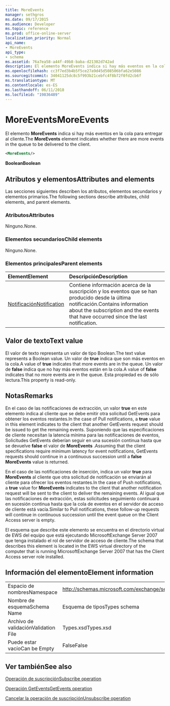 ```yaml
---
title: MoreEvents
manager: sethgros
ms.date: 09/17/2015
ms.audience: Developer
ms.topic: reference
ms.prod: office-online-server
localization_priority: Normal
api_name:
- MoreEvents
api_type:
- schema
ms.assetid: 76a7ea58-a44f-49b8-baba-d21302d742ad
description: El elemento MoreEvents indica si hay más eventos en la cola para entregar al cliente.
ms.openlocfilehash: cc3f7ed3b4b5f5ce27a9d45d508506bfa62e5086
ms.sourcegitcommit: 34041125dc8c5f993b21cebfc4f8b72f0fd2cb6f
ms.translationtype: MT
ms.contentlocale: es-ES
ms.lasthandoff: 06/11/2018
ms.locfileid: "19836489"
---
```

# <a name="moreevents"></a><span data-ttu-id="14662-103">MoreEvents</span><span class="sxs-lookup"><span data-stu-id="14662-103">MoreEvents</span></span>

<span data-ttu-id="14662-104">El elemento **MoreEvents** indica si hay más eventos en la cola para entregar al cliente.</span><span class="sxs-lookup"><span data-stu-id="14662-104">The **MoreEvents** element indicates whether there are more events in the queue to be delivered to the client.</span></span> 
  
```xml
<MoreEvents/>
```

 <span data-ttu-id="14662-105">**Boolean**</span><span class="sxs-lookup"><span data-stu-id="14662-105">**Boolean**</span></span>
## <a name="attributes-and-elements"></a><span data-ttu-id="14662-106">Atributos y elementos</span><span class="sxs-lookup"><span data-stu-id="14662-106">Attributes and elements</span></span>

<span data-ttu-id="14662-107">Las secciones siguientes describen los atributos, elementos secundarios y elementos primarios.</span><span class="sxs-lookup"><span data-stu-id="14662-107">The following sections describe attributes, child elements, and parent elements.</span></span>
  
### <a name="attributes"></a><span data-ttu-id="14662-108">Atributos</span><span class="sxs-lookup"><span data-stu-id="14662-108">Attributes</span></span>

<span data-ttu-id="14662-109">Ninguno.</span><span class="sxs-lookup"><span data-stu-id="14662-109">None.</span></span>
  
### <a name="child-elements"></a><span data-ttu-id="14662-110">Elementos secundarios</span><span class="sxs-lookup"><span data-stu-id="14662-110">Child elements</span></span>

<span data-ttu-id="14662-111">Ninguno.</span><span class="sxs-lookup"><span data-stu-id="14662-111">None.</span></span>
  
### <a name="parent-elements"></a><span data-ttu-id="14662-112">Elementos principales</span><span class="sxs-lookup"><span data-stu-id="14662-112">Parent elements</span></span>

|<span data-ttu-id="14662-113">**Element**</span><span class="sxs-lookup"><span data-stu-id="14662-113">**Element**</span></span>|<span data-ttu-id="14662-114">**Descripción**</span><span class="sxs-lookup"><span data-stu-id="14662-114">**Description**</span></span>|
|:-----|:-----|
|[<span data-ttu-id="14662-115">Notificación</span><span class="sxs-lookup"><span data-stu-id="14662-115">Notification</span></span>](notification-ex15websvcsotherref.md) <br/> |<span data-ttu-id="14662-116">Contiene información acerca de la suscripción y los eventos que se han producido desde la última notificación.</span><span class="sxs-lookup"><span data-stu-id="14662-116">Contains information about the subscription and the events that have occurred since the last notification.</span></span>  <br/> |
   
## <a name="text-value"></a><span data-ttu-id="14662-117">Valor de texto</span><span class="sxs-lookup"><span data-stu-id="14662-117">Text value</span></span>

<span data-ttu-id="14662-118">El valor de texto representa un valor de tipo Boolean.</span><span class="sxs-lookup"><span data-stu-id="14662-118">The text value represents a Boolean value.</span></span> <span data-ttu-id="14662-119">Un valor de **true** indica que son más eventos en la cola.</span><span class="sxs-lookup"><span data-stu-id="14662-119">A value of **true** indicates that more events are in the queue.</span></span> <span data-ttu-id="14662-120">Un valor de **false** indica que no hay más eventos están en la cola.</span><span class="sxs-lookup"><span data-stu-id="14662-120">A value of **false** indicates that no more events are in the queue.</span></span> <span data-ttu-id="14662-121">Esta propiedad es de sólo lectura.</span><span class="sxs-lookup"><span data-stu-id="14662-121">This property is read-only.</span></span> 
  
## <a name="remarks"></a><span data-ttu-id="14662-122">Notas</span><span class="sxs-lookup"><span data-stu-id="14662-122">Remarks</span></span>

<span data-ttu-id="14662-123">En el caso de las notificaciones de extracción, un valor **true** en este elemento indica al cliente que se debe emitir otra solicitud GetEvents para obtener los eventos restantes.</span><span class="sxs-lookup"><span data-stu-id="14662-123">In the case of Pull notifications, a **true** value in this element indicates to the client that another GetEvents request should be issued to get the remaining events.</span></span> <span data-ttu-id="14662-124">Suponiendo que las especificaciones de cliente necesitan la latencia mínima para las notificaciones de eventos, Solicitudes GetEvents deberían seguir en una sucesión continua hasta que se devuelve **false** el valor de **MoreEvents** .</span><span class="sxs-lookup"><span data-stu-id="14662-124">Assuming that the client specifications require minimum latency for event notifications, GetEvents requests should continue in a continuous succession until a **false** **MoreEvents** value is returned.</span></span> 
  
<span data-ttu-id="14662-125">En el caso de las notificaciones de inserción, indica un valor **true** para **MoreEvents** al cliente que otra solicitud de notificación se enviarán al cliente para ofrecer los eventos restantes.</span><span class="sxs-lookup"><span data-stu-id="14662-125">In the case of Push notifications, a **true** value for **MoreEvents** indicates to the client that another notification request will be sent to the client to deliver the remaining events.</span></span> <span data-ttu-id="14662-126">Al igual que las notificaciones de extracción, estas solicitudes seguimiento continuará en sucesión continua hasta que la cola de eventos en el servidor de acceso de cliente está vacía.</span><span class="sxs-lookup"><span data-stu-id="14662-126">Similar to Pull notifications, these follow-up requests will continue in continuous succession until the event queue on the Client Access server is empty.</span></span> 
  
<span data-ttu-id="14662-127">El esquema que describe este elemento se encuentra en el directorio virtual de EWS del equipo que está ejecutando MicrosoftExchange Server 2007 que tenga instalado el rol de servidor de acceso de cliente.</span><span class="sxs-lookup"><span data-stu-id="14662-127">The schema that describes this element is located in the EWS virtual directory of the computer that is running MicrosoftExchange Server 2007 that has the Client Access server role installed.</span></span>
  
## <a name="element-information"></a><span data-ttu-id="14662-128">Información del elemento</span><span class="sxs-lookup"><span data-stu-id="14662-128">Element information</span></span>

|||
|:-----|:-----|
|<span data-ttu-id="14662-129">Espacio de nombres</span><span class="sxs-lookup"><span data-stu-id="14662-129">Namespace</span></span>  <br/> |http://schemas.microsoft.com/exchange/services/2006/types  <br/> |
|<span data-ttu-id="14662-130">Nombre de esquema</span><span class="sxs-lookup"><span data-stu-id="14662-130">Schema Name</span></span>  <br/> |<span data-ttu-id="14662-131">Esquema de tipos</span><span class="sxs-lookup"><span data-stu-id="14662-131">Types schema</span></span>  <br/> |
|<span data-ttu-id="14662-132">Archivo de validación</span><span class="sxs-lookup"><span data-stu-id="14662-132">Validation File</span></span>  <br/> |<span data-ttu-id="14662-133">Types.xsd</span><span class="sxs-lookup"><span data-stu-id="14662-133">Types.xsd</span></span>  <br/> |
|<span data-ttu-id="14662-134">Puede estar vacío</span><span class="sxs-lookup"><span data-stu-id="14662-134">Can be Empty</span></span>  <br/> |<span data-ttu-id="14662-135">False</span><span class="sxs-lookup"><span data-stu-id="14662-135">False</span></span>  <br/> |
   
## <a name="see-also"></a><span data-ttu-id="14662-136">Ver también</span><span class="sxs-lookup"><span data-stu-id="14662-136">See also</span></span>



[<span data-ttu-id="14662-137">Operación de suscripción</span><span class="sxs-lookup"><span data-stu-id="14662-137">Subscribe operation</span></span>](subscribe-operation.md)
  
[<span data-ttu-id="14662-138">Operación GetEvents</span><span class="sxs-lookup"><span data-stu-id="14662-138">GetEvents operation</span></span>](getevents-operation.md)
  
[<span data-ttu-id="14662-139">Cancelar la operación de suscripción</span><span class="sxs-lookup"><span data-stu-id="14662-139">Unsubscribe operation</span></span>](unsubscribe-operation.md)

